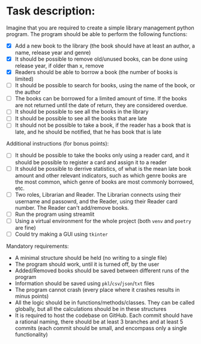 # Task description:

Imagine that you are required to create a simple library management python
program. The program should be able to perform the following functions:

- [x] Add a new book to the library (the book should have at least an author, a
      name, release year and genre)
- [x] It should be possible to remove old/unused books, can be done using
      release year, if older than x, remove
- [x] Readers should be able to borrow a book (the number of books is limited)
- [ ] It should be possible to search for books, using the name of the book, or
      the author
- [ ] The books can be borrowed for a limited amount of time. If the books are
      not returned until the date of return, they are considered overdue.
- [ ] It should be possible to see all the books in the library
- [ ] It should be possible to see all the books that are late
- [ ] It should not be possible to take a book, if the reader has a book that is
      late, and he should be notified, that he has book that is late

Additional instructions (for bonus points):

- [ ] It should be possible to take the books only using a reader card, and it
      should be possible to register a card and assign it to a reader
- [ ] It should be possible to derrive statistics, of what is the mean late book
      amount and other relevant indicators, such as which genre books are the
      most common, which genre of books are most commonly borrowed, etc.
- [ ] Two roles, Librarian and Reader. The Librarian connects using their
      username and passowrd, and the Reader, using their Reader card number. The
      Reader can't add/remove books.
- [ ] Run the program using streamlit
- [ ] Using a virtual environment for the whole project (both `venv` and
      `poetry` are fine)
- [ ] Could try making a GUI using `tkinter`

Mandatory requirements:

- A minimal structure should be held (no writing to a single file)
- The program should work, until it is turned off, by the user
- Added/Removed books should be saved between different runs of the program
- Information should be saved using `pkl`/`csv`/`json`/`txt` files
- The program cannot crash (every place where it crashes results in minus
  points)
- All the logic should be in functions/methods/classes. They can be called
  globally, but all the calculations should be in these structures
- It is required to host the codebase on GitHub. Each commit should have a
  rational naming, there should be at least 3 branches and at least 5 commits
  (each commit should be small, and encompass only a single functionality)
